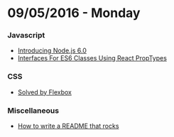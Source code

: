 # 09/05/2016 - Monday

### Javascript

- [Introducing Node.js 6.0](https://scotch.io/bar-talk/introducing-node-js-6-0)
- [Interfaces For ES6 Classes Using React PropTypes](http://www.michaeljcalkins.com/blog/interfaces-for-es6-classes-using-react-proptypes)


### CSS

- [Solved by Flexbox](http://philipwalton.github.io/solved-by-flexbox/)

### Miscellaneous

- [How to write a README that rocks](https://dotdev.co/how-to-write-a-readme-that-rocks-bc29f279611a#.skhj9nbag)
